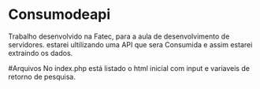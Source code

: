 # Consumodeapi

Trabalho desenvolvido na Fatec, para a aula de desenvolvimento de servidores.
estarei ultilizando uma API que sera Consumida e assim estarei extraindo os dados.


#Arquivos
No index.php está listado o html inicial com input e variaveis de retorno de pesquisa.



